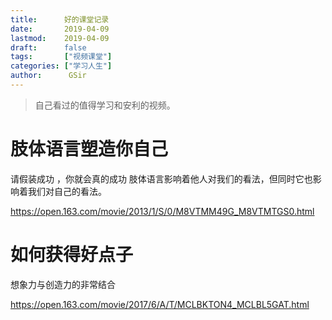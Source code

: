 ```yaml
---
title:      好的课堂记录
date:       2019-04-09
lastmod:    2019-04-09
draft:      false
tags:       ["视频课堂"]
categories: ["学习人生"]
author:      GSir
---
```


> 自己看过的值得学习和安利的视频。

<!--more-->

# 肢体语言塑造你自己

请假装成功 ，你就会真的成功
肢体语言影响着他人对我们的看法，但同时它也影响着我们对自己的看法。

https://open.163.com/movie/2013/1/S/0/M8VTMM49G_M8VTMTGS0.html

# 如何获得好点子

想象力与创造力的非常结合

https://open.163.com/movie/2017/6/A/T/MCLBKTON4_MCLBL5GAT.html
